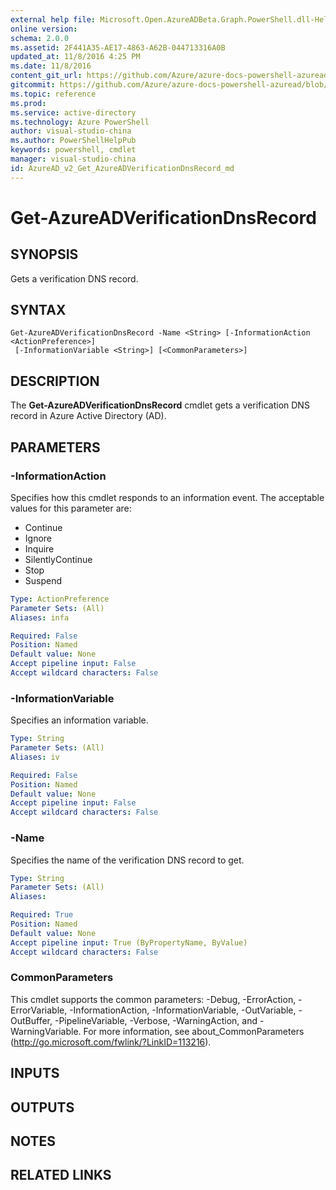 ```yaml
---
external help file: Microsoft.Open.AzureADBeta.Graph.PowerShell.dll-Help.xml
online version: 
schema: 2.0.0
ms.assetid: 2F441A35-AE17-4863-A62B-044713316A0B
updated_at: 11/8/2016 4:25 PM
ms.date: 11/8/2016
content_git_url: https://github.com/Azure/azure-docs-powershell-azuread/blob/master/Azure%20AD%20Cmdlets/AzureAD/v2/Get-AzureADVerificationDnsRecord.md
gitcommit: https://github.com/Azure/azure-docs-powershell-azuread/blob/e06a7d982edce92a22434c7b8d49654c7f1c7dc6/Azure%20AD%20Cmdlets/AzureAD/v2/Get-AzureADVerificationDnsRecord.md
ms.topic: reference
ms.prod: 
ms.service: active-directory
ms.technology: Azure PowerShell
author: visual-studio-china
ms.author: PowerShellHelpPub
keywords: powershell, cmdlet
manager: visual-studio-china
id: AzureAD_v2_Get_AzureADVerificationDnsRecord_md
---
```


# Get-AzureADVerificationDnsRecord

## SYNOPSIS
Gets a verification DNS record.

## SYNTAX

```
Get-AzureADVerificationDnsRecord -Name <String> [-InformationAction <ActionPreference>]
 [-InformationVariable <String>] [<CommonParameters>]
```

## DESCRIPTION
The **Get-AzureADVerificationDnsRecord** cmdlet gets a verification DNS record in Azure Active Directory (AD). 

## PARAMETERS

### -InformationAction
Specifies how this cmdlet responds to an information event. The acceptable values for this parameter are:

- Continue
- Ignore
- Inquire
- SilentlyContinue
- Stop
- Suspend

```yaml
Type: ActionPreference
Parameter Sets: (All)
Aliases: infa

Required: False
Position: Named
Default value: None
Accept pipeline input: False
Accept wildcard characters: False
```

### -InformationVariable
Specifies an information variable.

```yaml
Type: String
Parameter Sets: (All)
Aliases: iv

Required: False
Position: Named
Default value: None
Accept pipeline input: False
Accept wildcard characters: False
```

### -Name
Specifies the name of the verification DNS record to get.
```yaml
Type: String
Parameter Sets: (All)
Aliases: 

Required: True
Position: Named
Default value: None
Accept pipeline input: True (ByPropertyName, ByValue)
Accept wildcard characters: False
```

### CommonParameters
This cmdlet supports the common parameters: -Debug, -ErrorAction, -ErrorVariable, -InformationAction, -InformationVariable, -OutVariable, -OutBuffer, -PipelineVariable, -Verbose, -WarningAction, and -WarningVariable. For more information, see about_CommonParameters (http://go.microsoft.com/fwlink/?LinkID=113216).

## INPUTS

## OUTPUTS

## NOTES

## RELATED LINKS


